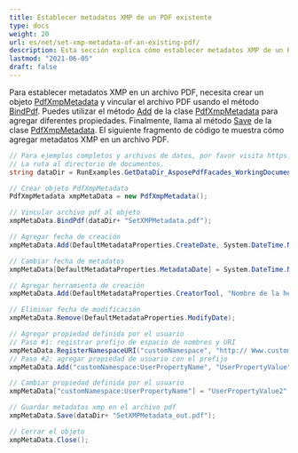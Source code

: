 ```yaml
---
title: Establecer metadatos XMP de un PDF existente
type: docs
weight: 20
url: es/net/set-xmp-metadata-of-an-existing-pdf/
description: Esta sección explica cómo establecer metadatos XMP de un PDF existente con Aspose.PDF Facades.
lastmod: "2021-06-05"
draft: false
---
```


Para establecer metadatos XMP en un archivo PDF, necesita crear un objeto [PdfXmpMetadata](https://reference.aspose.com/pdf/net/aspose.pdf.facades/pdfxmpmetadata) y vincular el archivo PDF usando el método [BindPdf](https://reference.aspose.com/pdf/net/aspose.pdf.facades/facade/methods/bindpdf/index). Puedes utilizar el método [Add](https://reference.aspose.com/pdf/net/aspose.pdf.facades/pdfxmpmetadata/methods/add/index) de la clase [PdfXmpMetadata](https://reference.aspose.com/pdf/net/aspose.pdf.facades/pdfxmpmetadata) para agregar diferentes propiedades. Finalmente, llama al método [Save](https://reference.aspose.com/pdf/net/aspose.pdf/document/methods/save/index) de la clase [PdfXmpMetadata](https://reference.aspose.com/pdf/net/aspose.pdf.facades/pdfxmpmetadata). El siguiente fragmento de código te muestra cómo agregar metadatos XMP en un archivo PDF.

```csharp
// Para ejemplos completos y archivos de datos, por favor visita https://github.com/aspose-pdf/Aspose.Pdf-for-.NET
// La ruta al directorio de documentos.
string dataDir = RunExamples.GetDataDir_AsposePdfFacades_WorkingDocuments();

// Crear objeto PdfXmpMetadata
PdfXmpMetadata xmpMetaData = new PdfXmpMetadata();

// Vincular archivo pdf al objeto
xmpMetaData.BindPdf(dataDir+ "SetXMPMetadata.pdf");

// Agregar fecha de creación
xmpMetaData.Add(DefaultMetadataProperties.CreateDate, System.DateTime.Now.ToString());

// Cambiar fecha de metadatos
xmpMetaData[DefaultMetadataProperties.MetadataDate] = System.DateTime.Now.ToString();

// Agregar herramienta de creación
xmpMetaData.Add(DefaultMetadataProperties.CreatorTool, "Nombre de la herramienta de creación");

// Eliminar fecha de modificación
xmpMetaData.Remove(DefaultMetadataProperties.ModifyDate);

// Agregar propiedad definida por el usuario
// Paso #1: registrar prefijo de espacio de nombres y URI
xmpMetaData.RegisterNamespaceURI("customNamespace", "http:// Www.customNameSpaces.com/ns/");
// Paso #2: agregar propiedad de usuario con el prefijo
xmpMetaData.Add("customNamespace:UserPropertyName", "UserPropertyValue");

// Cambiar propiedad definida por el usuario
xmpMetaData["customNamespace:UserPropertyName"] = "UserPropertyValue2";

// Guardar metadatos xmp en el archivo pdf
xmpMetaData.Save(dataDir+ "SetXMPMetadata_out.pdf");

// Cerrar el objeto
xmpMetaData.Close();
```